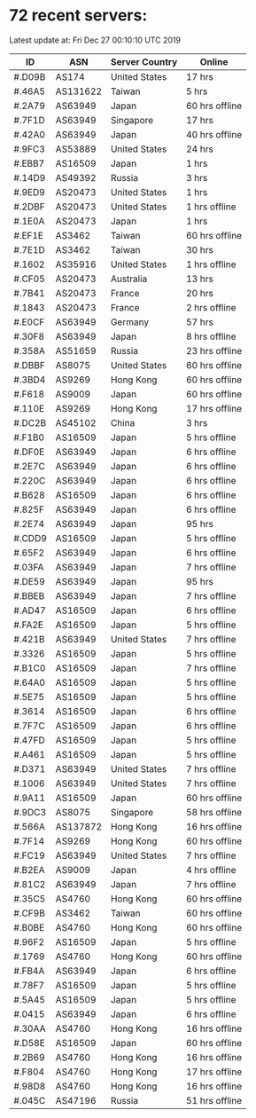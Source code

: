# 72 recent servers:

Latest update at: Fri Dec 27 00:10:10 UTC 2019

| ID | ASN | Server Country | Online |
| -- | --- | -------------- | ------ |
| #.D09B | AS174 | United States | 17 hrs |
| #.46A5 | AS131622 | Taiwan | 5 hrs |
| #.2A79 | AS63949 | Japan | 60 hrs offline |
| #.7F1D | AS63949 | Singapore | 17 hrs |
| #.42A0 | AS63949 | Japan | 40 hrs offline |
| #.9FC3 | AS53889 | United States | 24 hrs |
| #.EBB7 | AS16509 | Japan | 1 hrs |
| #.14D9 | AS49392 | Russia | 3 hrs |
| #.9ED9 | AS20473 | United States | 1 hrs |
| #.2DBF | AS20473 | United States | 1 hrs offline |
| #.1E0A | AS20473 | Japan | 1 hrs |
| #.EF1E | AS3462 | Taiwan | 60 hrs offline |
| #.7E1D | AS3462 | Taiwan | 30 hrs |
| #.1602 | AS35916 | United States | 1 hrs offline |
| #.CF05 | AS20473 | Australia | 13 hrs |
| #.7B41 | AS20473 | France | 20 hrs |
| #.1843 | AS20473 | France | 2 hrs offline |
| #.E0CF | AS63949 | Germany | 57 hrs |
| #.30F8 | AS63949 | Japan | 8 hrs offline |
| #.358A | AS51659 | Russia | 23 hrs offline |
| #.DBBF | AS8075 | United States | 60 hrs offline |
| #.3BD4 | AS9269 | Hong Kong | 60 hrs offline |
| #.F618 | AS9009 | Japan | 60 hrs offline |
| #.110E | AS9269 | Hong Kong | 17 hrs offline |
| #.DC2B | AS45102 | China | 3 hrs |
| #.F1B0 | AS16509 | Japan | 5 hrs offline |
| #.DF0E | AS63949 | Japan | 6 hrs offline |
| #.2E7C | AS63949 | Japan | 6 hrs offline |
| #.220C | AS63949 | Japan | 6 hrs offline |
| #.B628 | AS16509 | Japan | 6 hrs offline |
| #.825F | AS63949 | Japan | 6 hrs offline |
| #.2E74 | AS63949 | Japan | 95 hrs |
| #.CDD9 | AS16509 | Japan | 5 hrs offline |
| #.65F2 | AS63949 | Japan | 6 hrs offline |
| #.03FA | AS63949 | Japan | 7 hrs offline |
| #.DE59 | AS63949 | Japan | 95 hrs |
| #.BBEB | AS63949 | Japan | 7 hrs offline |
| #.AD47 | AS16509 | Japan | 6 hrs offline |
| #.FA2E | AS16509 | Japan | 5 hrs offline |
| #.421B | AS63949 | United States | 7 hrs offline |
| #.3326 | AS16509 | Japan | 5 hrs offline |
| #.B1C0 | AS16509 | Japan | 7 hrs offline |
| #.64A0 | AS16509 | Japan | 5 hrs offline |
| #.5E75 | AS16509 | Japan | 5 hrs offline |
| #.3614 | AS16509 | Japan | 6 hrs offline |
| #.7F7C | AS16509 | Japan | 6 hrs offline |
| #.47FD | AS16509 | Japan | 5 hrs offline |
| #.A461 | AS16509 | Japan | 5 hrs offline |
| #.D371 | AS63949 | United States | 7 hrs offline |
| #.1006 | AS63949 | United States | 7 hrs offline |
| #.9A11 | AS16509 | Japan | 60 hrs offline |
| #.9DC3 | AS8075 | Singapore | 58 hrs offline |
| #.566A | AS137872 | Hong Kong | 16 hrs offline |
| #.7F14 | AS9269 | Hong Kong | 60 hrs offline |
| #.FC19 | AS63949 | United States | 7 hrs offline |
| #.B2EA | AS9009 | Japan | 4 hrs offline |
| #.81C2 | AS63949 | Japan | 7 hrs offline |
| #.35C5 | AS4760 | Hong Kong | 60 hrs offline |
| #.CF9B | AS3462 | Taiwan | 60 hrs offline |
| #.B0BE | AS4760 | Hong Kong | 60 hrs offline |
| #.96F2 | AS16509 | Japan | 5 hrs offline |
| #.1769 | AS4760 | Hong Kong | 60 hrs offline |
| #.FB4A | AS63949 | Japan | 6 hrs offline |
| #.78F7 | AS16509 | Japan | 5 hrs offline |
| #.5A45 | AS16509 | Japan | 5 hrs offline |
| #.0415 | AS63949 | Japan | 6 hrs offline |
| #.30AA | AS4760 | Hong Kong | 16 hrs offline |
| #.D58E | AS16509 | Japan | 60 hrs offline |
| #.2B69 | AS4760 | Hong Kong | 16 hrs offline |
| #.F804 | AS4760 | Hong Kong | 17 hrs offline |
| #.98D8 | AS4760 | Hong Kong | 16 hrs offline |
| #.045C | AS47196 | Russia | 51 hrs offline |

